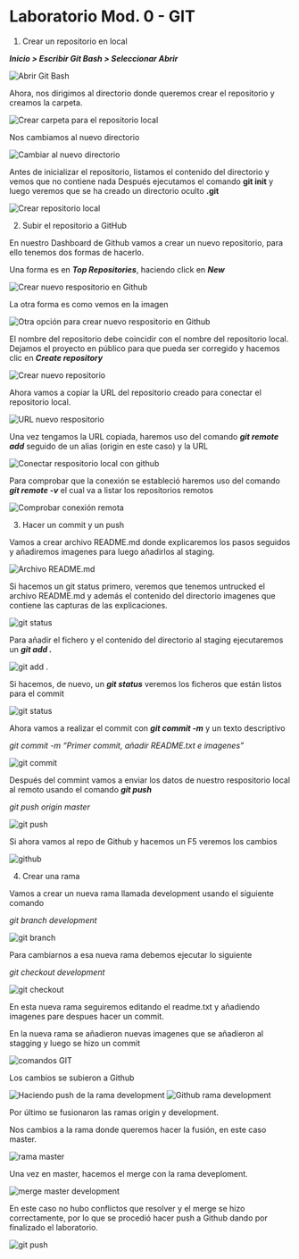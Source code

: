 # Laboratorio Mod. 0 - GIT

1. Crear un repositorio en local

**_Inicio > Escribir Git Bash > Seleccionar Abrir_**

<img src="./imagenes/00_inicio_git_bash.png" alt="Abrir Git Bash" title="Abrir Aplicación Git Bash" />
 
Ahora, nos dirigimos al directorio donde queremos crear el repositorio y creamos la carpeta.
 
<img src="./imagenes/01_repo_local.png" alt="Crear carpeta para el repositorio local" title="Comandos para cambiar de directorio y crear carpeta para el repositorio local" />

Nos cambiamos al nuevo directorio

<img src="./imagenes/02_repo_local_dos.png" alt="Cambiar al nuevo directorio" title="Cambiar al nuevo directorio" />

Antes de inicializar el repositorio, listamos el contenido del directorio y vemos que no contiene nada Después ejecutamos el comando **git init** y luego veremos que se ha creado un directorio oculto **.git**

<img src="./imagenes/03_repo_local_tres.png" alt="Crear repositorio local" title="Crear repositorio local" />

2. Subir el repositorio a GitHub

En nuestro Dashboard de Github vamos a crear un nuevo repositorio, para ello tenemos dos formas de hacerlo.

Una forma es en **_Top Repositories_**, haciendo click en **_New_**

<img src="./imagenes/04_nuevo_repo_github.png" alt="Crear nuevo respositorio en Github" title="Crear nuevo respositorio en Github" />

La otra forma es como vemos en la imagen

<img src="./imagenes/05_nuevo_repo_github_dos.png" alt="Otra opción para crear nuevo respositorio en Github" title="Otra forma para crear nuevo respositorio en Github" />

El nombre del repositorio debe coincidir con el nombre del repositorio local. Dejamos el proyecto en público para que pueda ser corregido y hacemos clic en **_Create repository_**

<img src="./imagenes/06_crear_repo_github.png" alt="Crear nuevo repositorio" title="Crear nuevo respositorio" />

Ahora vamos a copiar la URL del repositorio creado para conectar el repositorio local.

<img src="./imagenes/07_URL_repo_github.png" alt="URL nuevo respositorio" title="URL nuevo respositorio" />

Una vez tengamos la URL copiada, haremos uso del comando **_git remote add_** seguido de un alias (origin en este caso) y la URL

<img src="./imagenes/08_conectar_repo.png" alt="Conectar respositorio local con github" title="Conectar respositorio local con github" />

Para comprobar que la conexión se estableció haremos uso del comando **_git remote -v_** el cual va a listar los repositorios remotos

<img src="./imagenes/09_verificar_conexion.png" alt="Comprobar conexión remota" title="Comprobar conexión remota" />

3. Hacer un commit y un push

Vamos a crear archivo README.md donde explicaremos los pasos seguidos y añadiremos imagenes para luego añadirlos al staging.

<img src="./imagenes/10_archivo_readme.png" alt="Archivo README.md" title="Archivo REAMDE.md" />

Si hacemos un git status primero, veremos que tenemos untrucked el archivo README.md y además el contenido del directorio imagenes que contiene las capturas de las explicaciones.

<img src="./imagenes/11_GIT_status.png" alt="git status" title="git status" />

Para añadir el fichero y el contenido del directorio al staging ejecutaremos un **_git add ._**

<img src="./imagenes/12_GIT_add.png" alt="git add ." title="git add ." />

Si hacemos, de nuevo, un **_git status_** veremos los ficheros que están listos para el commit

<img src="./imagenes/13_GIT_status.png" alt="git status" title="git status" />

Ahora vamos a realizar el commit con **_git commit -m_** y un texto descriptivo

_git commit -m “Primer commit, añadir README.txt e imagenes”_

<img src="./imagenes/14_GIT_commit.png" alt="git commit" title="git commit" />

Después del commint vamos a enviar los datos de nuestro respositorio local al remoto usando el comando **_git push_**

_git push origin master_

<img src="./imagenes/15_GIT_push.png" alt="git push" title="git push" />

Si ahora vamos al repo de Github y hacemos un F5 veremos los cambios

<img src="./imagenes/16_GIThub.png" alt="github" title="gitgub" />

4. Crear una rama

Vamos a crear un nueva rama llamada development usando el siguiente comando

_git branch development_

<img src="./imagenes/17_GIT_branch.png" alt="git branch" title="git branch" />

Para cambiarnos a esa nueva rama debemos ejecutar lo siguiente

_git checkout development_

<img src="./imagenes/18_GIT_checkout.png" alt="git checkout" title="git checkout" />

En esta nueva rama seguiremos editando el readme.txt y añadiendo imagenes pare despues hacer un commit.

En la nueva rama se añadieron nuevas imagenes que se añadieron al stagging y luego se hizo un commit

<img src="./imagenes/19_GIT_status_add_status_commit.png" alt="comandos GIT" title="comandos GIT" />

Los cambios se subieron a Github

<img src="./imagenes/20_GIT_push_origin_development.png" alt="Haciendo push de la rama development" title="Haciendo push de la rama development" />

<img src="./imagenes/21_rama_development_github.png" alt="Github rama development" title="Github rama development" />

Por último se fusionaron las ramas origin y development.

Nos cambios a la rama donde queremos hacer la fusión, en este caso master.

<img src="./imagenes/22_cambiar_rama.png" alt="rama master" title="rama master" />

Una vez en master, hacemos el merge con la rama deveploment.

<img src="./imagenes/23_merge_master_development.png" alt="merge master development" title="merge master development" />

En este caso no hubo conflictos que resolver y el merge se hizo correctamente, por lo que se procedió hacer push a Github dando por finalizado el laboratorio.

<img src="./imagenes/24_push_master_github.png" alt="git push" title="git push" />
